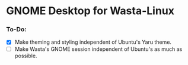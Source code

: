 # GNOME Desktop for Wasta-Linux

### To-Do:
- [x] Make theming and styling independent of Ubuntu's Yaru theme.
- [ ] Make Wasta's GNOME session independent of Ubuntu's as much as possible.
